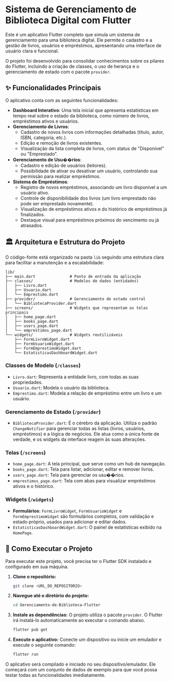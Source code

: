 # Sistema de Gerenciamento de Biblioteca Digital com Flutter

Este é um aplicativo Flutter completo que simula um sistema de gerenciamento para uma biblioteca digital. Ele permite o cadastro e a gestão de livros, usuários e empréstimos, apresentando uma interface de usuário clara e funcional.

O projeto foi desenvolvido para consolidar conhecimentos sobre os pilares do Flutter, incluindo a criação de classes, o uso de herança e o gerenciamento de estado com o pacote `provider`.

## ✨ Funcionalidades Principais

O aplicativo conta com as seguintes funcionalidades:

*   **Dashboard Interativo**: Uma tela inicial que apresenta estatísticas em tempo real sobre o estado da biblioteca, como número de livros, empréstimos ativos e usuários.
*   **Gerenciamento de Livros**:
    *   Cadastro de novos livros com informações detalhadas (título, autor, ISBN, categoria, etc.).
    *   Edição e remoção de livros existentes.
    *   Visualização da lista completa de livros, com status de "Disponível" ou "Emprestado".
*   **Gerenciamento de Usu��rios**:
    *   Cadastro e edição de usuários (leitores).
    *   Possibilidade de ativar ou desativar um usuário, controlando sua permissão para realizar empréstimos.
*   **Sistema de Empréstimos**:
    *   Registro de novos empréstimos, associando um livro disponível a um usuário ativo.
    *   Controle de disponibilidade dos livros (um livro emprestado não pode ser emprestado novamente).
    *   Visualização de empréstimos ativos e do histórico de empréstimos já finalizados.
    *   Destaque visual para empréstimos próximos do vencimento ou já atrasados.

## 🏛️ Arquitetura e Estrutura do Projeto

O código-fonte está organizado na pasta `lib` seguindo uma estrutura clara para facilitar a manutenção e a escalabilidade:

```
lib/
├── main.dart               # Ponto de entrada da aplicação
├── classes/                # Modelos de dados (entidades)
│   ├── Livro.dart
│   ├── Usuario.dart
│   └── Emprestimo.dart
├── provider/               # Gerenciamento de estado central
│   └── BibliotecaProvider.dart
├── screens/                # Widgets que representam as telas principais
│   ├── home_page.dart
│   ├── books_page.dart
│   ├── users_page.dart
│   └── emprestimos_page.dart
└── widgets/                # Widgets reutilizáveis
    ├── FormLivroWidget.dart
    ├── FormUsuarioWidget.dart
    ├── FormEmprestimoWidget.dart
    └── EstatisticasDashboardWidget.dart
```

### Classes de Modelo (`/classes`)

*   `Livro.dart`: Representa a entidade livro, com todas as suas propriedades.
*   `Usuario.dart`: Modela o usuário da biblioteca.
*   `Emprestimo.dart`: Modela a relação de empréstimo entre um livro e um usuário.

### Gerenciamento de Estado (`/provider`)

*   `BibliotecaProvider.dart`: É o cérebro da aplicação. Utiliza o padrão `ChangeNotifier` para gerenciar todas as listas (livros, usuários, empréstimos) e a lógica de negócios. Ele atua como a única fonte de verdade, e os widgets da interface reagem às suas alterações.

### Telas (`/screens`)

*   `home_page.dart`: A tela principal, que serve como um hub de navegação.
*   `books_page.dart`: Tela para listar, adicionar, editar e remover livros.
*   `users_page.dart`: Tela para gerenciar os usu��rios.
*   `emprestimos_page.dart`: Tela com abas para visualizar empréstimos ativos e o histórico.

### Widgets (`/widgets`)

*   **Formulários**: `FormLivroWidget`, `FormUsuarioWidget` e `FormEmprestimoWidget` são formulários completos, com validação e estado próprio, usados para adicionar e editar dados.
*   `EstatisticasDashboardWidget.dart`: O painel de estatísticas exibido na `HomePage`.

## 🚀 Como Executar o Projeto

Para executar este projeto, você precisa ter o Flutter SDK instalado e configurado em sua máquina.

1.  **Clone o repositório:**
    ```bash
    git clone <URL_DO_REPOSITORIO>
    ```

2.  **Navegue até o diretório do projeto:**
    ```bash
    cd Gerenciamento-de-Biblioteca-Flutter
    ```

3.  **Instale as dependências:**
    O projeto utiliza o pacote `provider`. O Flutter irá instalá-lo automaticamente ao executar o comando abaixo.
    ```bash
    flutter pub get
    ```

4.  **Execute o aplicativo:**
    Conecte um dispositivo ou inicie um emulador e execute o seguinte comando:
    ```bash
    flutter run
    ```

O aplicativo será compilado e iniciado no seu dispositivo/emulador. Ele começará com um conjunto de dados de exemplo para que você possa testar todas as funcionalidades imediatamente.
